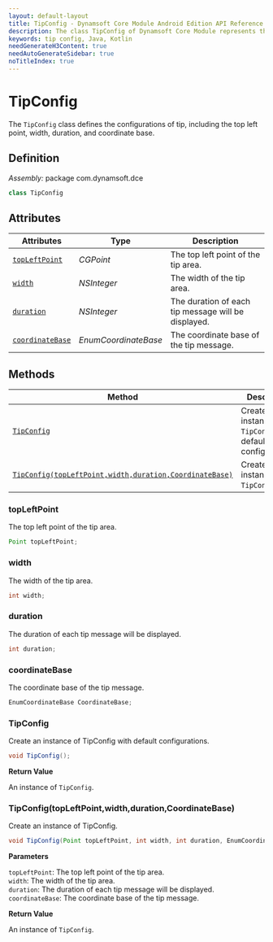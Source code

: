 ```yaml
---
layout: default-layout
title: TipConfig - Dynamsoft Core Module Android Edition API Reference
description: The class TipConfig of Dynamsoft Core Module represents the configurations of tip, including the top left point, width, duration, and coordinate base.
keywords: tip config, Java, Kotlin
needGenerateH3Content: true
needAutoGenerateSidebar: true
noTitleIndex: true
---
```


# TipConfig

The `TipConfig` class defines the configurations of tip, including the top left point, width, duration, and coordinate base.

## Definition

*Assembly:* package com.dynamsoft.dce

```java
class TipConfig
```

## Attributes

| Attributes | Type | Description |
| ---------- | ---- | ----------- |
| [`topLeftPoint`](#topleftpoint) | *CGPoint* | The top left point of the tip area. |
| [`width`](#width) | *NSInteger* | The width of the tip area. |
| [`duration`](#duration) | *NSInteger* | The duration of each tip message will be displayed. |
| [`coordinateBase`](#coordinatebase) | *EnumCoordinateBase* | The coordinate base of the tip message. |

## Methods

| Method | Description |
|------- |-------------|
| [`TipConfig`](#tipconfig) | Create an instance of `TipConfig` with default configurations. |
| [`TipConfig(topLeftPoint,width,duration,CoordinateBase)`](#tipconfigtopleftpointwidthdurationcoordinatebase) | Create an instance of `TipConfig`. |

### topLeftPoint

The top left point of the tip area.

```java
Point topLeftPoint;
```

### width

The width of the tip area.

```java
int width;
```

### duration

The duration of each tip message will be displayed.

```java
int duration;
```

### coordinateBase

The coordinate base of the tip message.

```java
EnumCoordinateBase CoordinateBase;
```

### TipConfig

Create an instance of TipConfig with default configurations.

```java
void TipConfig();
```

**Return Value**

An instance of `TipConfig`.

### TipConfig(topLeftPoint,width,duration,CoordinateBase)

Create an instance of TipConfig.

```java
void TipConfig(Point topLeftPoint, int width, int duration, EnumCoordinateBase CoordinateBase);
```

**Parameters**

`topLeftPoint`: The top left point of the tip area.  
`width`: The width of the tip area.  
`duration`: The duration of each tip message will be displayed.  
`coordinateBase`: The coordinate base of the tip message.

**Return Value**

An instance of `TipConfig`.
